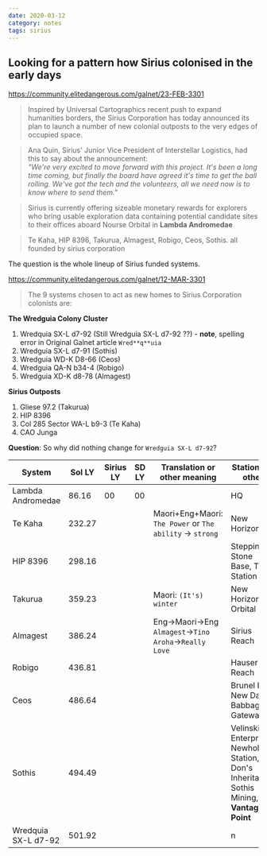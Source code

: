 ```yaml
---
date: 2020-03-12
category: notes
tags: sirius
---
```


## Looking for a pattern how Sirius colonised in the early days
<https://community.elitedangerous.com/galnet/23-FEB-3301>

> Inspired by Universal Cartographics recent push to expand humanities borders, the Sirius Corporation has today announced its plan to launch a number of new colonial outposts to the very edges of occupied space.  

> Ana Quin, Sirius' Junior Vice President of Interstellar Logistics, had this to say about the announcement:  
_"We're very excited to move forward with this project. It's been a long time coming, but finally the board have agreed it's time to get the ball rolling. We've got the tech and the volunteers, all we need now is to know where to send them."_  

> Sirius is currently offering sizeable monetary rewards for explorers who bring usable exploration data containing potential candidate sites to their offices aboard Nourse Orbital in **Lambda Andromedae**

> Te Kaha, HIP 8396, Takurua, Almagest, Robigo, Ceos, Sothis. all founded by sirius corporation  

The question is the whole lineup of Sirius funded systems. 



<https://community.elitedangerous.com/galnet/12-MAR-3301>
> The 9 systems chosen to act as new homes to Sirius Corporation colonists are:  

**The Wredguia Colony Cluster**  
1. Wredquia SX-L d7-92  (Still Wredguia SX-L d7-92 ??) - **note**, spelling error in Original Galnet article `Wred**q**uia`
1. Wredguia SX-L d7-91  (Sothis)  
1. Wredguia WD-K D8-66  (Ceos)  
1. Wredguia QA-N b34-4  (Robigo)  
1. Wredguia XD-K d8-78  (Almagest)  

**Sirius Outposts**  
1. Gliese 97.2 (Takurua)
1. HIP 8396  
1. Col 285 Sector WA-L b9-3 (Te Kaha) 
1. CAO Junga

**Question**: So why did nothing change for `Wredguia SX-L d7-92`?

System | Sol LY | Sirius LY | SD LY | Translation or other meaning | Stations or other
--- | --- | --- | --- | --- | ---
Lambda Andromedae | 86.16 | 00 | 00 | | HQ
Te Kaha | 232.27 | | | Maori+Eng+Maori: `The Power` or `The ability` -> `strong` | New Horizons  
HIP 8396 | 298.16 | | |  | Stepping Stone Base, Titus Station  
Takurua | 359.23  | | |  Maori: `(It's) winter` | New Horizons Orbital
Almagest | 386.24 | | |  Eng->Maori->Eng `Almagest`->`Tino Aroha`->`Really Love` | Sirius Reach 
Robigo | 436.81 | | |  | Hauser's Reach  
Ceos | 486.64 | | |  | Brunel Hub, New Dawn, Babbage Gateway  
Sothis | 494.49 | | |  | Velinski Enterprise, Newholm Station, Don's Inheritance, Sothis Mining, **Vantage Point**
Wredquia SX-L d7-92 | 501.92 | | | | n